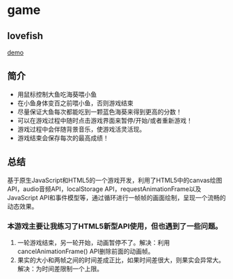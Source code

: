 # game
## lovefish
[demo](https://happymia.github.io/game/lovefish/index.html)
## 简介
* 用鼠标控制大鱼吃海葵喂小鱼
* 在小鱼身体变百之前喂小鱼，否则游戏结束
* 尽量保证大鱼每次都能吃到一颗蓝色海葵来得到更高的分数！
* 可以在游戏过程中随时点击游戏界面来暂停/开始/或者重新游戏！
* 游戏过程中会伴随背景音乐，使游戏活灵活现。
* 游戏结束会保存每次的最高成绩！

## 总结
  基于原生JavaScript和HTML5的一个游戏开发，利用了HTML5中的canvas绘图API，audio音频API，localStorage API，requestAnimationFrame以及JavaScript API和事件模型等，通过循环进行一帧帧的画面绘制，呈现一个流畅的动态效果。<br>
  ### 本游戏主要让我练习了HTML5新型API使用，但也遇到了一些问题。<br>
   1. 一轮游戏结束，另一轮开始，动画暂停不了。解决：利用cancelAnimationFrame() API删除前面的动画帧。<br>
   2. 果实的大小和两帧之间的时间差成正比，如果时间差很大，则果实会异常大。解决：为时间差限制一个上限。

